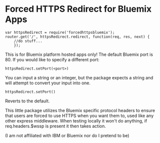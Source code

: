 # Forced HTTPS Redirect for Bluemix Apps
```
var httpsRedirect = require('forcedhttpsbluemix');
router.get('/', httpsRedirect.redirect, function(req, res, next) {
    //do stuff...
    });
```

This is for Bluemix platform hosted apps only! The default Bluemix port is 80. If you would like to specify a different port:

```
httpsRedirect.setPort(<port>)
```
You can input a string or an integer, but the package expects a string and will attempt to convert your input into one.

```
httpsRedirect.setPort()
```
Reverts to the default.

This little package utilizes the Bluemix specific protocol headers to ensure that users are forced to use HTTPS when you want them to, used like any other express middleware. When testing locally it won't do anything, if req.headers.$wssp is present it then takes action.

(I am not affiliated with IBM or Bluemix nor do I pretend to be)
